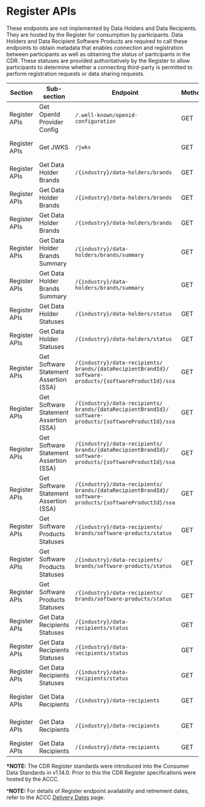 # Register APIs
<aside class="warning">
  These endpoints are not implemented by Data Holders and Data Recipients. They are hosted by the Register for consumption by participants.
  Data Holders and Data Recipient Software Products are required to call these endpoints to obtain metadata that enables connection and registration between participants as well as obtaining the status of participants in the CDR.
  These statuses are provided authoritatively by the Register to allow participants to determine whether a connecting third-party is permitted to perform registration requests or data sharing requests.
</aside>

| Section          | Sub-section                             | Endpoint                                                     | Method                                 | Version | Binding Date         | Retirement Date | Date Introduced             | Date Deprecated     |
|------------------|-----------------------------------------|--------------------------------------------------------------|----------------------------------------|---------|----------------------|-----------------|-----------------------------|---------------------|
| Register APIs    | Get OpenId Provider Config              | ``/.well-known/openid-configuration``                        | <span class="method get">GET</span>    | None    | 2021-10-29&dagger;   | N/A             | 2021-10-29, V1.14.0&dagger; | N/A                 |
| Register APIs    | Get JWKS                                | ``/jwks``                                                    | <span class="method get">GET</span>    | None    | 2021-10-29&dagger;   | N/A             | 2021-10-29, V1.14.0&dagger; | N/A                 |
| Register APIs    | Get Data Holder Brands                  | ``/{industry}/data-holders/brands``                          | <span class="method get">GET</span>    | V1      | 2021-10-29&dagger;   | 2023-09-21      | 2021-10-29, V1.14.0&dagger; | 2021-12-23, V1.15.0 |
| Register APIs    | Get Data Holder Brands                  | ``/{industry}/data-holders/brands``                          | <span class="method get">GET</span>    | V2      | 2022-11-15           | Refer to ACCC^  | 2021-12-23, V1.15.0*        | TBC, V1.35.0        |
| Register APIs    | Get Data Holder Brands                  | ``/{industry}/data-holders/brands``                          | <span class="method get">GET</span>    | V3      | Refer to ACCC^        | N/A             | TBC, V1.35.0                | N/A                 |
| Register APIs    | Get Data Holder Brands Summary          | ``/{industry}/data-holders/brands/summary``                  | <span class="method get">GET</span>    | V1      | 2022-05-12           | Refer to ACCC^  | 2022-05-23, V1.17.0         | TBC, V1.35.0        |
| Register APIs    | Get Data Holder Brands Summary          | ``/{industry}/data-holders/brands/summary``                  | <span class="method get">GET</span>    | V2      | Refer to ACCC^       | N/A             | TBC, V1.35.0                | N/A                 |
| Register APIs    | Get Data Holder Statuses                | ``/{industry}/data-holders/status``                          | <span class="method get">GET</span>    | V1      | 2022-11-15           | Refer to ACCC^  | 2021-12-23, V1.15.0         | TBC, V1.35.0        |
| Register APIs    | Get Data Holder Statuses                | ``/{industry}/data-holders/status``                          | <span class="method get">GET</span>    | V2      | Refer to ACCC^       | N/A             | TBC, V1.35.0                | N/A                 |
| Register APIs    | Get Software Statement Assertion (SSA)  | ``/{industry}/data-recipients/``<br/>``brands/{dataRecipientBrandId}/``<br/>``software-products/{softwareProductId}/ssa`` | <span class="method get">GET</span>    | V1    | 2021-10-29&dagger;  | 2023-09-21    | 2021-10-29, V1.14.0&dagger; | 2021-12-23, V1.15.0 |
| Register APIs    | Get Software Statement Assertion (SSA)  | ``/{industry}/data-recipients/``<br/>``brands/{dataRecipientBrandId}/``<br/>``software-products/{softwareProductId}/ssa`` | <span class="method get">GET</span>    | V2    | 2021-10-29&dagger;  | 2023-09-21    | 2021-10-29, V1.14.0&dagger; | 2021-12-23, V1.15.0 |
| Register APIs    | Get Software Statement Assertion (SSA)  | ``/{industry}/data-recipients/``<br/>``brands/{dataRecipientBrandId}/``<br/>``software-products/{softwareProductId}/ssa`` | <span class="method get">GET</span>    | V3    | 2022-11-15          | Refer to ACCC^| 2021-12-23, V1.15.0         | TBC, V1.35.0        |
| Register APIs    | Get Software Statement Assertion (SSA)  | ``/{industry}/data-recipients/``<br/>``brands/{dataRecipientBrandId}/``<br/>``software-products/{softwareProductId}/ssa`` | <span class="method get">GET</span>    | V4    | Refer to ACCC^      | N/A           | TBC, V1.35.0                | N/A                 |
| Register APIs    | Get Software Products Statuses          | ``/{industry}/data-recipients/``<br/>``brands/software-products/status``   | <span class="method get">GET</span>   | V1      | 2021-10-29&dagger;    | 2023-09-21      | 2021-10-29, V1.14.0&dagger; | 2021-12-23, V1.15.0 |
| Register APIs    | Get Software Products Statuses          | ``/{industry}/data-recipients/``<br/>``brands/software-products/status``   | <span class="method get">GET</span>   | V2      | 2022-11-15            | Refer to ACCC^  | 2021-12-23, V1.15.0         | TBC, V1.35.0        |
| Register APIs    | Get Software Products Statuses          | ``/{industry}/data-recipients/``<br/>``brands/software-products/status``   | <span class="method get">GET</span>   | V3      | Refer to ACCC^        | N/A             | TBC, V1.35.0                | N/A                 |
| Register APIs    | Get Data Recipients Statuses            | ``/{industry}/data-recipients/status``                                     | <span class="method get">GET</span>   | V1      | 2021-10-29&dagger;    | 2023-09-21      | 2021-10-29, V1.14.0&dagger; | 2021-12-23, V1.15.0 |
| Register APIs    | Get Data Recipients Statuses            | ``/{industry}/data-recipients/status``                                     | <span class="method get">GET</span>   | V2      | 2022-11-15            | Refer to ACCC^  | 2021-12-23, V1.15.0         | TBC, V1.35.0        |
| Register APIs    | Get Data Recipients Statuses            | ``/{industry}/data-recipients/status``                                     | <span class="method get">GET</span>   | V3      | Refer to ACCC^        | N/A             | TBC, V1.35.0                | N/A                 |
| Register APIs    | Get Data Recipients                     | ``/{industry}/data-recipients``                              | <span class="method get">GET</span>    | V2      | 2021-10-29&dagger;    | 2023-09-21     | 2021-10-29, V1.14.0&dagger; | 2021-12-23, V1.15.0 |
| Register APIs    | Get Data Recipients                     | ``/{industry}/data-recipients``                              | <span class="method get">GET</span>    | V3      | 2022-11-15            | Refer to ACCC^ | 2021-12-23, V1.15.0         | TBC, V1.35.0        |
| Register APIs    | Get Data Recipients                     | ``/{industry}/data-recipients``                              | <span class="method get">GET</span>    | V4      | Refer to ACCC^        | N/A            | TBC, V1.35.0                | N/A                 |

**&dagger;NOTE:** The CDR Register standards were introduced into the Consumer Data Standards in v1.14.0. Prior to this the CDR Register specifications were hosted by the ACCC.

**^NOTE:** For details of Register endpoint availability and retirement dates, refer to the ACCC [Delivery Dates](https://consumerdataright.atlassian.net/wiki/spaces/DP/pages/30081043/Delivery+Dates) page.
